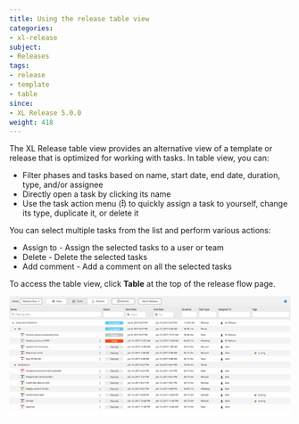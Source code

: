 ```yaml
---
title: Using the release table view
categories:
- xl-release
subject:
- Releases
tags:
- release
- template
- table
since:
- XL Release 5.0.0
weight: 418
---
```


The XL Release table view provides an alternative view of a template or release that is optimized for working with tasks. In table view, you can:

* Filter phases and tasks based on name, start date, end date, duration, type, and/or assignee
* Directly open a task by clicking its name
* Use the task action menu (![Task action menu](/images/menu_three_dots.png)) to quickly assign a task to yourself, change its type, duplicate it, or delete it

You can select multiple tasks from the list and perform various actions:
* Assign to - Assign the selected tasks to a user or team
* Delete - Delete the selected tasks
* Add comment - Add a comment on all the selected tasks

To access the table view, click **Table** at the top of the release flow page.

![XL Release table view](../images/release-table-view.png)
